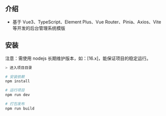 ## 介绍

- 基于 Vue3、TypeScript、Element Plus、Vue Router、Pinia、Axios、Vite 等开发的后台管理系统模版

## 安装

注意：需使用 nodejs 长期维护版本，如：[16.x]，能保证项目的稳定运行。

```bash
> 进入项目目录

# 安装依赖
npm install

# 运行项目
npm run dev

# 打包发布
npm run build
```
